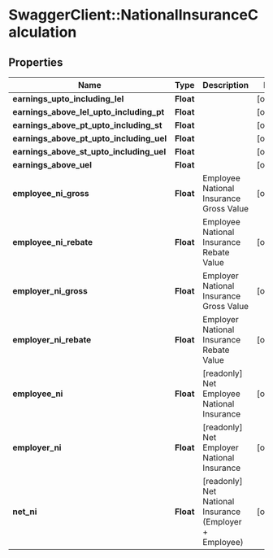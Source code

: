 # SwaggerClient::NationalInsuranceCalculation

## Properties
Name | Type | Description | Notes
------------ | ------------- | ------------- | -------------
**earnings_upto_including_lel** | **Float** |  | [optional] 
**earnings_above_lel_upto_including_pt** | **Float** |  | [optional] 
**earnings_above_pt_upto_including_st** | **Float** |  | [optional] 
**earnings_above_pt_upto_including_uel** | **Float** |  | [optional] 
**earnings_above_st_upto_including_uel** | **Float** |  | [optional] 
**earnings_above_uel** | **Float** |  | [optional] 
**employee_ni_gross** | **Float** | Employee National Insurance Gross Value | [optional] 
**employee_ni_rebate** | **Float** | Employee National Insurance Rebate Value | [optional] 
**employer_ni_gross** | **Float** | Employer National Insurance Gross Value | [optional] 
**employer_ni_rebate** | **Float** | Employer National Insurance Rebate Value | [optional] 
**employee_ni** | **Float** | [readonly] Net Employee National Insurance | [optional] 
**employer_ni** | **Float** | [readonly] Net Employer National Insurance | [optional] 
**net_ni** | **Float** | [readonly] Net National Insurance (Employer + Employee) | [optional] 

